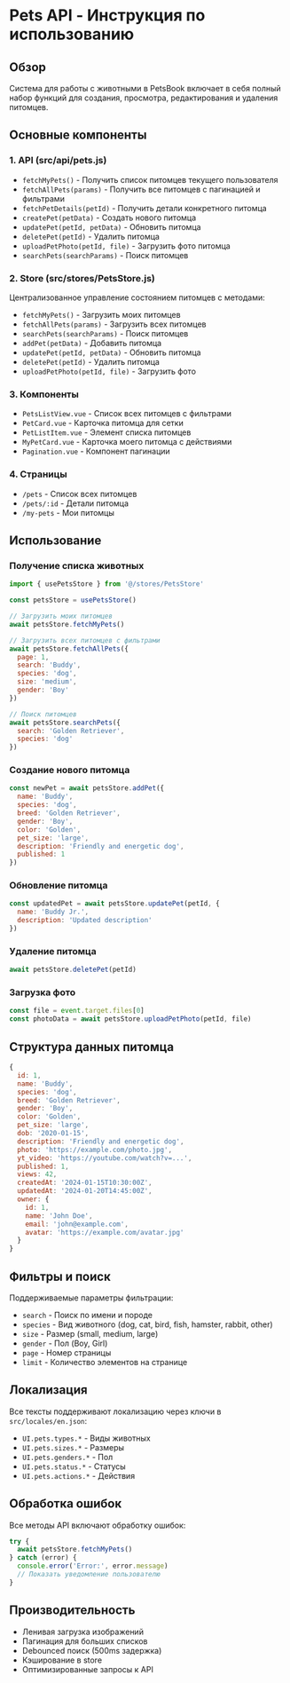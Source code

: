 # Pets API - Инструкция по использованию

## Обзор

Система для работы с животными в PetsBook включает в себя полный набор функций для создания, просмотра, редактирования и удаления питомцев.

## Основные компоненты

### 1. API (src/api/pets.js)
- `fetchMyPets()` - Получить список питомцев текущего пользователя
- `fetchAllPets(params)` - Получить все питомцев с пагинацией и фильтрами
- `fetchPetDetails(petId)` - Получить детали конкретного питомца
- `createPet(petData)` - Создать нового питомца
- `updatePet(petId, petData)` - Обновить питомца
- `deletePet(petId)` - Удалить питомца
- `uploadPetPhoto(petId, file)` - Загрузить фото питомца
- `searchPets(searchParams)` - Поиск питомцев

### 2. Store (src/stores/PetsStore.js)
Централизованное управление состоянием питомцев с методами:
- `fetchMyPets()` - Загрузить моих питомцев
- `fetchAllPets(params)` - Загрузить всех питомцев
- `searchPets(searchParams)` - Поиск питомцев
- `addPet(petData)` - Добавить питомца
- `updatePet(petId, petData)` - Обновить питомца
- `deletePet(petId)` - Удалить питомца
- `uploadPetPhoto(petId, file)` - Загрузить фото

### 3. Компоненты
- `PetsListView.vue` - Список всех питомцев с фильтрами
- `PetCard.vue` - Карточка питомца для сетки
- `PetListItem.vue` - Элемент списка питомцев
- `MyPetCard.vue` - Карточка моего питомца с действиями
- `Pagination.vue` - Компонент пагинации

### 4. Страницы
- `/pets` - Список всех питомцев
- `/pets/:id` - Детали питомца
- `/my-pets` - Мои питомцы

## Использование

### Получение списка животных

```javascript
import { usePetsStore } from '@/stores/PetsStore'

const petsStore = usePetsStore()

// Загрузить моих питомцев
await petsStore.fetchMyPets()

// Загрузить всех питомцев с фильтрами
await petsStore.fetchAllPets({
  page: 1,
  search: 'Buddy',
  species: 'dog',
  size: 'medium',
  gender: 'Boy'
})

// Поиск питомцев
await petsStore.searchPets({
  search: 'Golden Retriever',
  species: 'dog'
})
```

### Создание нового питомца

```javascript
const newPet = await petsStore.addPet({
  name: 'Buddy',
  species: 'dog',
  breed: 'Golden Retriever',
  gender: 'Boy',
  color: 'Golden',
  pet_size: 'large',
  description: 'Friendly and energetic dog',
  published: 1
})
```

### Обновление питомца

```javascript
const updatedPet = await petsStore.updatePet(petId, {
  name: 'Buddy Jr.',
  description: 'Updated description'
})
```

### Удаление питомца

```javascript
await petsStore.deletePet(petId)
```

### Загрузка фото

```javascript
const file = event.target.files[0]
const photoData = await petsStore.uploadPetPhoto(petId, file)
```

## Структура данных питомца

```javascript
{
  id: 1,
  name: 'Buddy',
  species: 'dog',
  breed: 'Golden Retriever',
  gender: 'Boy',
  color: 'Golden',
  pet_size: 'large',
  dob: '2020-01-15',
  description: 'Friendly and energetic dog',
  photo: 'https://example.com/photo.jpg',
  yt_video: 'https://youtube.com/watch?v=...',
  published: 1,
  views: 42,
  createdAt: '2024-01-15T10:30:00Z',
  updatedAt: '2024-01-20T14:45:00Z',
  owner: {
    id: 1,
    name: 'John Doe',
    email: 'john@example.com',
    avatar: 'https://example.com/avatar.jpg'
  }
}
```

## Фильтры и поиск

Поддерживаемые параметры фильтрации:
- `search` - Поиск по имени и породе
- `species` - Вид животного (dog, cat, bird, fish, hamster, rabbit, other)
- `size` - Размер (small, medium, large)
- `gender` - Пол (Boy, Girl)
- `page` - Номер страницы
- `limit` - Количество элементов на странице

## Локализация

Все тексты поддерживают локализацию через ключи в `src/locales/en.json`:
- `UI.pets.types.*` - Виды животных
- `UI.pets.sizes.*` - Размеры
- `UI.pets.genders.*` - Пол
- `UI.pets.status.*` - Статусы
- `UI.pets.actions.*` - Действия

## Обработка ошибок

Все методы API включают обработку ошибок:
```javascript
try {
  await petsStore.fetchMyPets()
} catch (error) {
  console.error('Error:', error.message)
  // Показать уведомление пользователю
}
```

## Производительность

- Ленивая загрузка изображений
- Пагинация для больших списков
- Debounced поиск (500ms задержка)
- Кэширование в store
- Оптимизированные запросы к API 